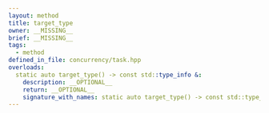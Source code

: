 ```yaml
---
layout: method
title: target_type
owner: __MISSING__
brief: __MISSING__
tags:
  - method
defined_in_file: concurrency/task.hpp
overloads:
  static auto target_type() -> const std::type_info &:
    description: __OPTIONAL__
    return: __OPTIONAL__
    signature_with_names: static auto target_type() -> const std::type_info &
---
```

